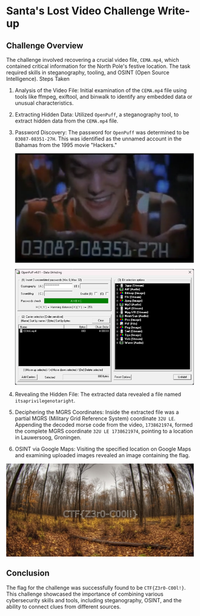 # Santa's Lost Video Challenge Write-up

## Challenge Overview

The challenge involved recovering a crucial video file, `CEMA.mp4`, which contained critical information for the North Pole's festive location. The task required skills in steganography, tooling, and OSINT (Open Source Intelligence).
Steps Taken

1. Analysis of the Video File: Initial examination of the `CEMA.mp4` file using tools like ffmpeg, exiftool, and binwalk to identify any embedded data or unusual characteristics.

2. Extracting Hidden Data: Utilized `OpenPuff`, a steganography tool, to extract hidden data from the `CEMA.mp4` file.

3. Password Discovery: The password for `OpenPuff` was determined to be `03087-08351-27H`. This was identified as the unnamed account in the Bahamas from the 1995 movie "Hackers."

    ![unnamed_account](../images/unnamed_account.png)

    ![openpuff](../images/openpuff.png)

4. Revealing the Hidden File: The extracted data revealed a file named `itsaprivilegenotaright`.

5. Deciphering the MGRS Coordinates: Inside the extracted file was a partial MGRS (Military Grid Reference System) coordinate `32U LE`. Appending the decoded morse code from the video, `1738621974`, formed the complete MGRS coordinate `32U LE 1738621974`, pointing to a location in Lauwersoog, Groningen.

6. OSINT via Google Maps: Visiting the specified location on Google Maps and examining uploaded images revealed an image containing the flag.

![flag](../images/flag.png)

## Conclusion

The flag for the challenge was successfully found to be `CTF{Z3r0-C00l!}`. This challenge showcased the importance of combining various cybersecurity skills and tools, including steganography, OSINT, and the ability to connect clues from different sources.
